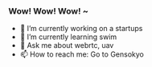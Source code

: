 ### Wow! Wow! Wow! ~

- 🔭 I’m currently working on a startups
- 🌱 I’m currently learning swim
- 💬 Ask me about webrtc, uav
- 📫 How to reach me: Go to Gensokyo
